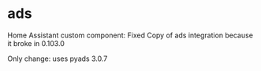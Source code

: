 # ads
Home Assistant custom component: Fixed Copy of ads integration because it broke in 0.103.0

Only change: uses pyads 3.0.7
